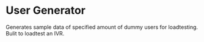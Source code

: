 # User Generator
 Generates sample data of specified amount of dummy users for loadtesting. Bulit to loadtest an IVR.
